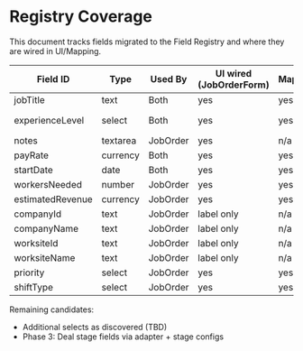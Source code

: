 # Registry Coverage

This document tracks fields migrated to the Field Registry and where they are wired in UI/Mapping.

| Field ID | Type | Used By | UI wired (JobOrderForm) | Mapping | Notes |
|---|---|---|---|---|---|
| jobTitle | text | Both | yes | yes | |
| experienceLevel | select | Both | yes | yes | coerces via mapping |
| notes | textarea | JobOrder | yes | n/a | |
| payRate | currency | Both | yes | yes | toNumberSafe |
| startDate | date | Both | yes | yes | toISODate |
| workersNeeded | number | JobOrder | yes | yes | toNumberSafe |
| estimatedRevenue | currency | JobOrder | yes | yes | toNumberSafe |
| companyId | text | JobOrder | label only | n/a | |
| companyName | text | JobOrder | label only | n/a | |
| worksiteId | text | JobOrder | label only | n/a | |
| worksiteName | text | JobOrder | label only | n/a | |
| priority | select | JobOrder | yes | yes | default 'low' |
| shiftType | select | JobOrder | yes | yes | default 'day' |

Remaining candidates:
- Additional selects as discovered (TBD)
- Phase 3: Deal stage fields via adapter + stage configs

